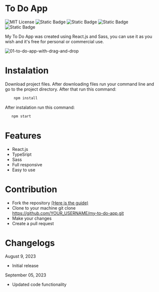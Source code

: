 # To Do App

![MIT License](https://img.shields.io/badge/Author-S1mon009-blue.svg) ![Static Badge](https://img.shields.io/badge/React-React?logo=react&logoColor=%2361DAFB&labelColor=%23555&color=%2361DAFB) ![Static Badge](https://img.shields.io/badge/TypeScript-TypeScript?logo=typescript&logoColor=%233178C6&labelColor=%23555&color=%233178C6) ![Static Badge](https://img.shields.io/badge/Sass-Sass?logo=sass&logoColor=%23CC6699&labelColor=%23555&color=%23CC6699) ![Static Badge](https://img.shields.io/badge/npm-npm?logo=npm&logoColor=%23CB3837&labelColor=%23555&color=%23CB3837)

My To Do App was created using React.js and Sass, you can use it as you wish and it's free for personal or commercial use.

![01-to-do-app-with-drag-and-drop](https://github.com/S1mon009/React.js/assets/105738321/191f5266-81ed-4a78-ad01-e5642b92b51b)

# Instalation

Download project files. After downloading files run your command line and go to the project directory. After that run this command:

```bash
    npm install
```

After instalation run this command:

```bash
   npm start
```

# Features

- React.js
- TypeSript
- Sass
- Full responsive
- Easy to use

# Contribution

- Fork the repository [(Here is the guide)](https://docs.github.com/en/get-started/quickstart/fork-a-repo)
- Clone to your machine git clone https://github.com/YOUR_USERNAME/my-to-do-app.git
- Make your changes
- Create a pull request

# Changelogs

August 9, 2023

- Initial release

September 05, 2023

- Updated code functionality
